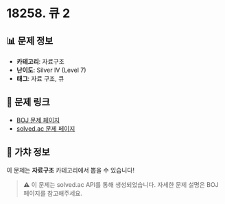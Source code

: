 # 18258. 큐 2

## 📊 문제 정보
- **카테고리**: 자료구조
- **난이도**: Silver IV (Level 7)
- **태그**: 자료 구조, 큐

## 🔗 문제 링크
- [BOJ 문제 페이지](https://www.acmicpc.net/problem/18258)
- [solved.ac 문제 페이지](https://solved.ac/problems/18258)

## 🎯 가챠 정보
이 문제는 **자료구조** 카테고리에서 뽑을 수 있습니다!

> ⚠️ 이 문제는 solved.ac API를 통해 생성되었습니다. 
> 자세한 문제 설명은 BOJ 페이지를 참고해주세요.
